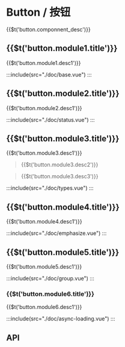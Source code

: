 <style lang="scss">
  .demo-button{
    .wt-btn + .wt-btn{
      margin-left: 10px;
    }
  }
  
  .demo-btn-group {
    text-align: left;
    display: flex;
    align-items: center;
    justify-content: space-around;
    .wt-btn + .wt-btn{
      margin-left: 0px;
    }
  }
  .demo-container{
    display:flex;
    align-items: center;
    justify-content: center;
    margin-bottom:20px;
    &>*{
        margin-right:30px;
        &:last-child{
            margin-right:0;
        }
    }
  }
  
</style>

# Button / 按钮

<span>{{$t('button.componnent_desc')}}</span>

## <span>{{$t('button.module1.title')}}</span>

<span>{{$t('button.module1.desc1')}}</span>

:::include(src="./doc/base.vue")
:::

## <span>{{$t('button.module2.title')}}</span>

<span>{{$t('button.module2.desc1')}}</span>

:::include(src="./doc/status.vue")
:::

## <span>{{$t('button.module3.title')}}</span>

<span>{{$t('button.module3.desc1')}}</span>

> <p>{{$t('button.module3.desc2')}}</p>

> <p>{{$t('button.module3.desc3')}}</p>

:::include(src="./doc/types.vue")
:::

## <span>{{$t('button.module4.title')}}</span>

<span>{{$t('button.module4.desc1')}}</span>

:::include(src="./doc/emphasize.vue")
:::

## <span>{{$t('button.module5.title')}}</span>

<span>{{$t('button.module5.desc1')}}</span>

:::include(src="./doc/group.vue")
:::

<!-- > 文字按钮的形式和链接的形式非常像但用法不同,请参考 [链接/Link <i class="wticon wticon-link-o"></i>](/components/link) -->

### <span>{{$t('button.module6.title')}}</span>

<span>{{$t('button.module6.desc1')}}</span>

:::include(src="./doc/async-loading.vue")
:::

## API

<api-doc name="Button" :doc="require('./api.json')"></api-doc>

